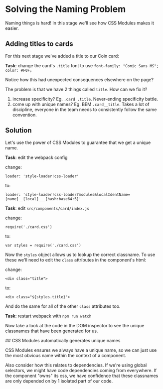 <h1 class="title">Solving the Naming Problem</h1>

Naming things is hard! In this stage we'll see how CSS Modules makes it easier.

<h2 class="title">Adding titles to cards</h2>

For this next stage we've added a title to our Coin card:

<div id="root"></div>

**Task**: change the card's `.title` font to use `font-family: "Comic Sans MS"; color: #F0F;`

Notice how this had unexpected consequences elsewhere on the page?

The problem is that we have 2 things called `title`. How can we fix it?

1. increase specificity? Eg. `.card .title`. Never-ending specificity battle.
2. come up with unique names? Eg. BEM `.card__title`. Takes a lot of discipline, everyone in the team needs to consistently follow the same convention.

<h2 class="title">Solution</h2>

Let's use the power of CSS Modules to guarantee that we get a unique name.

**Task**: edit the webpack config

change:

```
loader: 'style-loader!css-loader'
```

to:

```
loader: 'style-loader!css-loader?modules&localIdentName=[name]__[local]___[hash:base64:5]'
```

**Task**: edit `src/components/card/index.js`

change:

```
require('./card.css')
```

to:

```
var styles = require('./card.css')
```

Now the `styles` object allows us to lookup the correct classname. To use these we'll need to edit the `class` attributes in the component's html:

change:

```
<div class="title">
```

to:

```
<div class="${styles.title}">
```

And do the same for all of the other `class` attributes too.

**Task**: restart webpack with `npm run watch`

Now take a look at the code in the DOM inspector to see the unique classnames that have been generated for us.

<div class="core-concept">
## CSS Modules automatically generates unique names

CSS Modules ensures we always have a unique name, so we can just use the most obvious name within the context of a component.

Also consider how this relates to dependencies. If we're using global selectors, we might have code dependencies coming from everywhere. If the component "owns" its css, we have confidence that these classnames are only depended on by 1 isolated part of our code.
</div>
